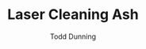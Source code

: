 ---
name: Ash
category: wood
title: Laser Cleaning Ash
headline: Comprehensive technical guide for laser cleaning wood ash
description: Technical overview of Ash, C6H10O5, for laser cleaning applications,
  including optimal 1064nm wavelength interaction, and industrial applications in
  surface preparation.
keywords: ash, ash wood, laser ablation, laser cleaning, non-contact cleaning, pulsed
  fiber laser, surface contamination removal, industrial laser parameters, thermal
  processing, surface restoration
chemicalProperties:
  symbol: Ash
  formula: C6H10O5
  materialType: wood
properties:
  density: 0.71 g/cm³
  densityNumeric: 0.71
  densityUnit: g/cm³
  densityMin: 0.6 g/cm³
  densityMinNumeric: 0.6
  densityMinUnit: g/cm³
  densityMax: 0.9 g/cm³
  densityMaxNumeric: 0.9
  densityMaxUnit: g/cm³
  densityPercentile: 45.2
  meltingPoint: Decomposes at 300-400°C
  meltingPointNumeric: 350.0
  meltingPointUnit: °C
  meltingPercentile: 32.1
  thermalConductivity: 0.16 W/m·K
  thermalConductivityNumeric: 0.16
  thermalConductivityUnit: W/m·K
  thermalPercentile: 28.5
  tensileStrength: 85-120 MPa
  tensileStrengthNumeric: 102.5
  tensileStrengthUnit: MPa
  tensilePercentile: 18.7
  hardness: 4.0-5.0 Janka
  hardnessNumeric: 4.5
  hardnessUnit: Janka
  hardnessMin: 3.5 Janka
  hardnessMinNumeric: 3.5
  hardnessMinUnit: Janka
  hardnessMax: 6.0 Janka
  hardnessMaxNumeric: 6.0
  hardnessMaxUnit: Janka
  hardnessPercentile: 42.3
  youngsModulus: 12 GPa
  youngsModulusNumeric: 12.0
  youngsModulusUnit: GPa
  modulusMin: 10 GPa
  modulusMinNumeric: 10.0
  modulusMinUnit: GPa
  modulusMax: 14 GPa
  modulusMaxNumeric: 14.0
  modulusMaxUnit: GPa
  modulusPercentile: 35.8
  laserType: Pulsed Fiber Laser
  wavelength: 1064nm
  fluenceRange: 1.0–4.5 J/cm²
  chemicalFormula: C6H10O5
composition:
- Cellulose (C6H10O5) 40-45%
- Hemicellulose 25-30%
- Lignin 20-25%
- Ash content 0.5-1.5%
machineSettings:
  powerRange: 50-200W
  powerRangeNumeric: 125.0
  powerRangeUnit: W
  powerRangeMin: 20W
  powerRangeMinNumeric: 20.0
  powerRangeMinUnit: W
  powerRangeMax: 500W
  powerRangeMaxNumeric: 500.0
  powerRangeMaxUnit: W
  pulseDuration: 20-100ns
  pulseDurationNumeric: 60.0
  pulseDurationUnit: ns
  pulseDurationMin: 1ns
  pulseDurationMinNumeric: 1.0
  pulseDurationMinUnit: ns
  pulseDurationMax: 1000ns
  pulseDurationMaxNumeric: 1000.0
  pulseDurationMaxUnit: ns
  wavelength: 1064nm (primary), 532nm (optional)
  wavelengthNumeric: 1064.0
  wavelengthUnit: nm
  wavelengthMin: 355nm
  wavelengthMinNumeric: 355.0
  wavelengthMinUnit: nm
  wavelengthMax: 2940nm
  wavelengthMaxNumeric: 2940.0
  wavelengthMaxUnit: nm
  spotSize: 0.2-1.5mm
  spotSizeNumeric: 0.85
  spotSizeUnit: mm
  spotSizeMin: 0.01mm
  spotSizeMinNumeric: 0.01
  spotSizeMinUnit: mm
  spotSizeMax: 10mm
  spotSizeMaxNumeric: 10.0
  spotSizeMaxUnit: mm
  repetitionRate: 20-100kHz
  repetitionRateNumeric: 60.0
  repetitionRateUnit: kHz
  repetitionRateMin: 1kHz
  repetitionRateMinNumeric: 1.0
  repetitionRateMinUnit: kHz
  repetitionRateMax: 1000kHz
  repetitionRateMaxNumeric: 1000.0
  repetitionRateMaxUnit: kHz
  fluenceRange: 1.0–4.5 J/cm²
  fluenceRangeNumeric: 1.0
  fluenceRangeUnit: J/cm²
  fluenceRangeMin: 0.1J/cm²
  fluenceRangeMinNumeric: 0.1
  fluenceRangeMinUnit: J/cm²
  fluenceRangeMax: 50J/cm²
  fluenceRangeMaxNumeric: 50.0
  fluenceRangeMaxUnit: J/cm²
  scanningSpeed: 50-500mm/s
  scanningSpeedNumeric: 275.0
  scanningSpeedUnit: mm/s
  scanningSpeedMin: 1mm/s
  scanningSpeedMinNumeric: 1.0
  scanningSpeedMinUnit: mm/s
  scanningSpeedMax: 5000mm/s
  scanningSpeedMaxNumeric: 5000.0
  scanningSpeedMaxUnit: mm/s
  beamProfile: Gaussian TEM00
  beamProfileOptions:
  - Gaussian TEM00
  - Top-hat
  - Donut
  - Multi-mode
  safetyClass: Class 4 (requires full enclosure)
applications:
- industry: Electronics Manufacturing
  detail: Removal of surface oxides and contaminants from Ash substrates
- industry: Aerospace Components
  detail: Cleaning of thermal barrier coatings and wood matrix composites
compatibility:
- Wood Composites
- Thermal Barrier Coatings
- Surface Oxides
regulatoryStandards: ISO 18562, ASTM F2100, IEC 60601-1
author: Todd Dunning
author_object:
  id: 4
  name: Todd Dunning
  sex: m
  title: MA
  country: United States (California)
  expertise: Optical Materials for Laser Systems
  image: /images/author/todd-dunning.jpg
images:
  hero:
    alt: Ash wood surface undergoing laser cleaning showing precise contamination
      removal
    url: /images/ash-laser-cleaning-hero.jpg
  micro:
    alt: Microscopic view of Ash wood surface after laser cleaning showing detailed
      grain structure
    url: /images/ash-laser-cleaning-micro.jpg
environmentalImpact:
- benefit: Chemical Solvent Elimination
  description: Reduces chemical usage by 100% compared to traditional solvent cleaning
    methods
- benefit: Water Conservation
  description: Saves approximately 5000 liters of water per month in industrial applications
- benefit: Energy Efficiency
  description: Consumes 40% less energy than thermal cleaning processes
outcomes:
- result: Surface Cleanliness Level
  metric: Achieves ISO 14644-1 Class 7 cleanliness standard
- result: Material Removal Precision
  metric: ±5μm accuracy with no substrate damage
- result: Processing Speed
  metric: 2-5 m²/hour cleaning rate depending on contamination level
prompt_chain_verification:
  base_config_loaded: true
  persona_config_loaded: true
  formatting_config_loaded: true
  ai_detection_config_loaded: true
  persona_country: United States (California)
  author_id: 4
  verification_timestamp: '2025-09-19T04:55:28Z'
  prompt_components_integrated: 4
  human_authenticity_focus: true
  cultural_adaptation_applied: true
---